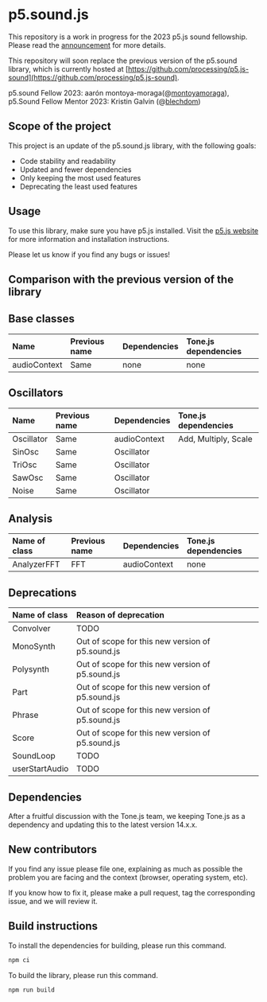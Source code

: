 # p5.sound.js

This repository is a work in progress for the 2023 p5.js sound fellowship. Please read the [announcement](https://medium.com/@ProcessingOrg/announcing-the-2023-p5-sound-fellow-aar%C3%B3n-montoya-moraga-7613450902f6) for more details.

This repository will soon replace the previous version of the p5.sound library, which is currently hosted at [https://github.com/processing/p5.js-sound](https://github.com/processing/p5.js-sound).

p5.sound Fellow 2023: aarón montoya-moraga(@[montoyamoraga](https://github.com/montoyamoraga)),
p5.Sound Fellow Mentor 2023: Kristin Galvin (@[blechdom](https://github.com/blechdom))

## Scope of the project

This project is an update of the p5.sound.js library, with the following goals:

- Code stability and readability
- Updated and fewer dependencies
- Only keeping the most used features
- Deprecating the least used features

## Usage

To use this library, make sure you have p5.js installed. Visit the [p5.js website](https://p5js.org/) for more information and installation instructions.

Please let us know if you find any bugs or issues!

## Comparison with the previous version of the library

## Base classes

| Name         | Previous name | Dependencies | Tone.js dependencies |
| :----------- | :------------ | :----------- | :------------------- |
| audioContext | Same          | none         | none                 |

## Oscillators

| Name       | Previous name | Dependencies | Tone.js dependencies |
| :--------- | :------------ | :----------- | :------------------- |
| Oscillator | Same          | audioContext | Add, Multiply, Scale |
| SinOsc     | Same          | Oscillator   |                      |
| TriOsc     | Same          | Oscillator   |                      |
| SawOsc     | Same          | Oscillator   |                      |
| Noise      | Same          | Oscillator   |                      |

## Analysis

| Name of class | Previous name | Dependencies | Tone.js dependencies |
| :------------ | :------------ | :----------- | :------------------- |
| AnalyzerFFT   | FFT           | audioContext | none                 |

## Deprecations

| Name of class  | Reason of deprecation                            |
| :------------- | :----------------------------------------------- |
| Convolver      | TODO                                             |
| MonoSynth      | Out of scope for this new version of p5.sound.js |
| Polysynth      | Out of scope for this new version of p5.sound.js |
| Part           | Out of scope for this new version of p5.sound.js |
| Phrase         | Out of scope for this new version of p5.sound.js |
| Score          | Out of scope for this new version of p5.sound.js |
| SoundLoop      | TODO                                             |
| userStartAudio | TODO                                             |

## Dependencies

After a fruitful discussion with the Tone.js team, we keeping Tone.js as a dependency and updating this to the latest version 14.x.x.

## New contributors

If you find any issue please file one, explaining as much as possible the problem you are facing and the context (browser, operating system, etc).

If you know how to fix it, please make a pull request, tag the corresponding issue, and we will review it.

## Build instructions

To install the dependencies for building, please run this command.

```bash
npm ci
```

To build the library, please run this command.

```bash
npm run build
```
